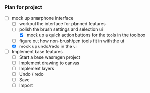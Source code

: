 ### Plan for project

- [ ] mock up smarphone interface
    - [ ] workout the interface for planned features
    - [ ] polish the brush settings and selection ui
        - [x] mock up a quick action buttons for the tools in the toolbox
    - [ ] figure out how non-brush/pen tools fit in with the ui
    - [x] mock up undo/redo in the ui
- [ ] Implement base features
    - [ ] Start a base wasmgen project
    - [ ] Implement drawing to canvas
    - [ ] Implement layers
    - [ ] Undo / redo
    - [ ] Save
    - [ ] Import